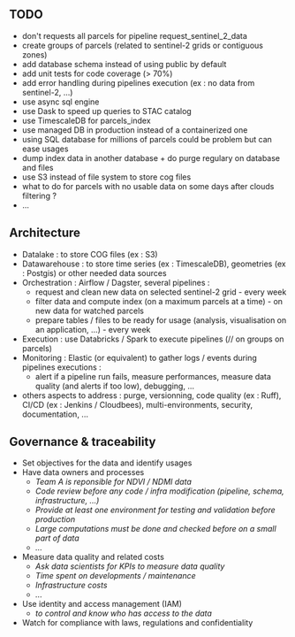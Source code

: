 ## TODO
- don't requests all parcels for pipeline request_sentinel_2_data
- create groups of parcels (related to sentinel-2 grids or contiguous zones)
- add database schema instead of using public by default
- add unit tests for code coverage (> 70%)
- add error handling during pipelines execution (ex : no data from sentinel-2, ...)
- use async sql engine
- use Dask to speed up queries to STAC catalog
- use TimescaleDB for parcels_index
- use managed DB in production instead of a containerized one
- using SQL database for millions of parcels could be problem but can ease usages
- dump index data in another database + do purge regulary on database and files
- use S3 instead of file system to store cog files
- what to do for parcels with no usable data on some days after clouds filtering ?
- ...

## Architecture
- Datalake : to store COG files (ex : S3)
- Datawarehouse : to store time series (ex : TimescaleDB), geometries (ex : Postgis) or other needed data sources
- Orchestration : Airflow / Dagster, several pipelines :
    - request and clean new data on selected sentinel-2 grid - every week
    - filter data and compute index (on a maximum parcels at a time) - on new data for watched parcels
    - prepare tables / files to be ready for usage (analysis, visualisation on an application, ...) - every week
- Execution : use Databricks / Spark to execute pipelines (// on groups on parcels)
- Monitoring : Elastic (or equivalent) to gather logs / events during pipelines executions :
    - alert if a pipeline run fails, measure performances, measure data quality (and alerts if too low), debugging, ...
- others aspects to address : purge, versionning, code quality (ex : Ruff), CI/CD (ex : Jenkins / Cloudbees), 
multi-environments, security, documentation, ...

## Governance & traceability
- Set objectives for the data and identify usages
- Have data owners and processes
  - _Team A is reponsible for NDVI / NDMI data_
  - _Code review before any code / infra modification (pipeline, schema, infrastructure, ...)_
  - _Provide at least one environment for testing and validation before production_
  - _Large computations must be done and checked before on a small part of data_
  - _..._
- Measure data quality and related costs
  - _Ask data scientists for KPIs to measure data quality_
  - _Time spent on developments / maintenance_
  - _Infrastructure costs_
  - _..._
- Use identity and access management (IAM)
  - _to control and know who has access to the data_
- Watch for compliance with laws, regulations and confidentiality
